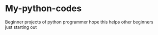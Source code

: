 # My-python-codes
Beginner projects of python programmer
hope this helps other beginners just starting out
